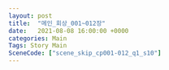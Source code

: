 ```yaml
---
layout: post
title:  "메인_회상_001~012장"
date:   2021-08-08 16:00:00 +0000
categories: Main
Tags: Story Main
SceneCode: ["scene_skip_cp001-012_q1_s10"]
---
```

